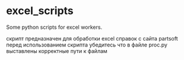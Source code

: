 # excel_scripts
Some python scripts for excel workers.

скрипт предназначен для обработки excel справок с сайта partsoft 
перед использованием скрипта убедитесь что в файле proc.py выставлены корректные пути к файлам
